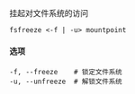 挂起对文件系统的访问

```
fsfreeze <-f | -u> mountpoint
```

#### 选项

```
-f, --freeze	# 锁定文件系统
-u, --unfreeze	# 解锁文件系统
```

